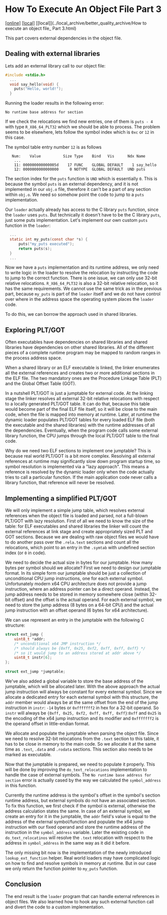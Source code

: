 # How To Execute An Object File Part 3
[\[online\]](https://blog.cloudflare.com/how-to-execute-an-object-file-part-3)
[\[local\]](../local_archive/how-to-execute-an-object-file-part-3.html)
[\[local\]](../local_archive/better_quality_archive/How to execute an object file_ Part 3.html)

This part covers external dependencies in the object file.

## Dealing with external libraries

Lets add an external library call to our object file:

```C
#include <stdio.h>
  ...
  void say_hello(void) {
    puts("Hello, world!");
  }
```

Running the loader results in the following error:

```
No runtime base address for section
```

If we check the relocations we find new entries, one of them is `puts - 4` with type `R_X86_64_PLT32` which we should be able to process. The problem seems to be elsewhere, lets follow the symbol index which is `0xc` or `12` in this case.

The symbol table entry number `12` is as follows

```
   Num:    Value          Size Type    Bind   Vis      Ndx Name
    ...
    11: 000000000000005d    17 FUNC    GLOBAL DEFAULT    1 say_hello
    12: 0000000000000000     0 NOTYPE  GLOBAL DEFAULT  UND puts
```

The section index for the `puts` function is `UND` which is essentially `0`. This is because the symbol `puts` is an external dependency, and it is not implemented in our `obj.o` file, therefore it can't be a part of any section within `obj.o`. We need so somehow point the code to jump to a `puts` implementation.

Our `loader` actually already has access to the C library `puts` function, since the `loader` uses `puts`. But technically it doesn't have to be the C library `puts`, just some puts implementation. Let's implement our own custom `puts` function in the `loader`:

```C
  ...
  static int my_puts(const char *s) {
      puts("my_puts executed");
      return puts(s);
  }
  ...
```

Now we have a `puts` implementation and its runtime address, we only need to write logic in the loader to resolve the relocation by instructing the code to jump to the correct function. There is one issue, we can only use 32-bit relative relocations. `R_X86_64_PLT32` is also a 32-bit relative relocation, so it has the same requirements. We cannot use the same trick as in the previous part, because `my_puts` is part of the `loader` itself and we do not have control over where in the address space the operating system places the `loader` code.

To do this, we can borrow the approach used in shared libraries.

## Exploring PLT/GOT

Often executables have dependencies on shared libraries and shared libraries have dependencies on other shared libraries. All of the different pieces of a complete runtime program may be mapped to random ranges in the process address space.

When a shared library or an ELF executable is linked, the linker enumerates all the external references and creates two or more additional sections in the ELF file. The two mandatory ones are the Procedure Linkage Table (PLT) and the Global Offset Table (GOT).

In a nutshell PLT/GOT is just a jumptable for external code. At the linking stage the linker resolves all external 32-bit relative relocations with respect to a locally generated PLT/GOT table. It can do that, because this table would become part of the final ELF file itself, so it will be close to the main code, when the file is mapped into memory at runtime. Later, at runtime the dynamic loader populates PLT/GOT tables for every loaded ELF file (both the executable and the shared libraries) with the runtime addresses of all the dependencies. Eventually, when the program code calls some external library function, the CPU jumps through the local PLT/GOT table to the final code.

Why do we need two ELF sections to implement one jumptable? This is because real world PLT/GOT is a bit more complex. Resolving all external references at runtime may significantly slow down program startup time, so symbol resolution is implemented via a "lazy approach". This means a reference is resolved by the dynamic loader only when the code actually tries to call a particular function. If the main application code never calls a library function, that reference will never be resolved.

## Implementing a simplified PLT/GOT

We will only implement a simple jump table, which resolves external references when the object file is loaded and parsed,
not a full-blown PLT/GOT with lazy resolution. First of all we need to know the size of the table: for ELF executables
and shared libraries the linker will count the external references at link stage and create appropriately sized PLT and
GOT sections. Because we are dealing with raw object files we would have to do another pass over the `.rela.text`
sections and count all the relocations, which point to an entry in the `.symtab` with undefined 
section index (or `0` in code).

We need to decide the actual size in bytes for our jumptable. How many bytes per symbol should we allocate?
First we need to design our jumptable format. In its simple form our jumptable should be just a collection of
unconditional CPU jump instructions, one for each external symbol. Unfortunately modern x64 CPU architecture does not
provide a jump instruction, where an address pointer can be a direct operand. Instead, the jump address needs to be
stored in memory somewhere close (within 32-bit offset) and the offset is the actual operand. For each external symbol,
we need to store the jump address (8 bytes on a 64-bit CPU) and the actual jump instruction with an offset operand
(6 bytes for x64 architecture).

We can use represent an entry in the jumptable with the following C structure:

```C
struct ext_jump {
    uint8_t *addr;
    /* unconditional x64 JMP instruction */
    /* should always be {0xff, 0x25, 0xf2, 0xff, 0xff, 0xff} */
    /* so it would jump to an address stored at addr above */
    uint8_t instr[6];
};
 
struct ext_jump *jumptable;
```

We've also added a global variable to store the base address of the jumptable, which will be allocated later.
With the above approach the actual jump instruction will always be constant for every external symbol.
Since we allocate a dedicated entry for each external symbol with this structure, the `addr` member would always be at
the same offset from the end of the jump instruction in `instr`: `-14` bytes or `0xfffffff2` in hex for a 32-bit operand.
So `instr` will always be `{0xff, 0x25, 0xf2, 0xff, 0xff, 0xff}`:`0xff` and `0x25` is the encoding of the x64 jump
instruction and its modifier and `0xfffffff2` is the operand offset in little-endian format.

We allocate and populate the jumptable when parsing the object file. Since we need to resolve 32-bit relocations from
the `.text` section to this table, it has to be close in memory to the main code. So we allocate it at the same time
as `.text`, `.data` and `.rodata` sections. This section also needs to be marked as executable.


Now that the jumptable is prepared, we need to populate it properly. This will be done by improving the
`do_text_relocations` implementation to handle the case of external symbols. The `No runtime base address for section`
error is actually cased by the way we calculated the `symbol_address` in this function.

Currently the runtime address is the symbol's offset in the symbol's section runtime address, but external symbols do
not have an associated section. To fix this function, we first check if the symbol is external, otherwise the address
calculation states the same. In case of an external symbol, we create an entry for it in the jumptable, the `addr`
field's value is equal to the address of the external symbol/function and populate the x64 jump instruction with our
fixed operand and store the runtime address of the instruction in the `symbol_address` variable. Later the 
existing code in `do_text_relocatinos` will resolve the `.text` relocation with respect to the address
in `symbol_address` in the same way as it did it before.

The only missing bit now is the implementation of the newly introduced `lookup_ext_function` helper. Real world loaders
may have complicated logic on how to find and resolve symbols in memory at runtime. But in our case we only return the
function pointer to `my_puts` function.

## Conclusion

The end result is the `loader` program that can handle external references in object files. We also learned how to hook
any such external function call and divert the code to a custom implementation.
